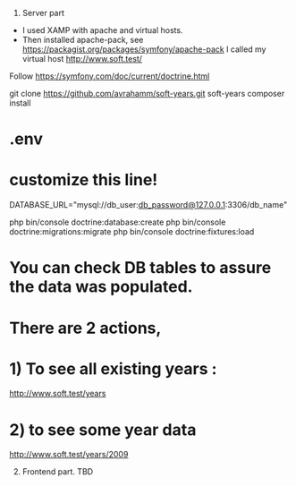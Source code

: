 1) Server part
- I used XAMP with apache and virtual hosts.
- Then installed apache-pack, see
https://packagist.org/packages/symfony/apache-pack
I called my virtual host http://www.soft.test/

Follow https://symfony.com/doc/current/doctrine.html

git clone https://github.com/avrahamm/soft-years.git soft-years
composer install

# .env
# customize this line!
DATABASE_URL="mysql://db_user:db_password@127.0.0.1:3306/db_name"

php bin/console doctrine:database:create
php bin/console doctrine:migrations:migrate
php bin/console doctrine:fixtures:load

# You can check DB tables to assure the data was populated.
# There are 2 actions,
# 1) To see all existing years : 
   http://www.soft.test/years 
# 2) to see some year data
  http://www.soft.test/years/2009

2) Frontend part.
TBD
